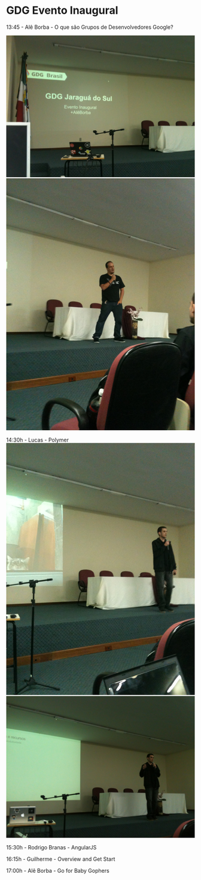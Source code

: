 GDG Evento Inaugural
==========

13:45 - Alê Borba - O que são Grupos de Desenvolvedores Google?

<img src="img/gdg1.jpg" />
<img src="img/gdg2.jpg" />

14:30h - Lucas - Polymer
<img src="img/gdg3.jpg" />
<img src="img/gdg4.jpg" />

15:30h - Rodrigo Branas - AngularJS

16:15h - Guilherme - Overview and Get Start

17:00h - Alê Borba - Go for Baby Gophers